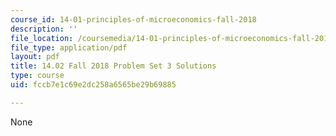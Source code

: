 ```yaml
---
course_id: 14-01-principles-of-microeconomics-fall-2018
description: ''
file_location: /coursemedia/14-01-principles-of-microeconomics-fall-2018/fccb7e1c69e2dc258a6565be29b69885_MIT14_01F18_pset3sol.pdf
file_type: application/pdf
layout: pdf
title: 14.02 Fall 2018 Problem Set 3 Solutions
type: course
uid: fccb7e1c69e2dc258a6565be29b69885

---
```

None